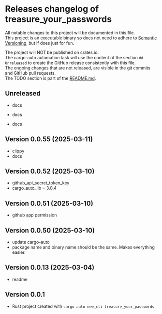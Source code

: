 # Releases changelog of treasure_your_passwords

All notable changes to this project will be documented in this file.  
This project is an executable binary so does not need to adhere to [Semantic Versioning](https://semver.org/spec/v2.0.0.html), but if does just for fun.  

The project will NOT be published on crates.io.  
The cargo-auto automation task will use the content of the section `## Unreleased` to create
the GitHub release consistently with this file.  
The ongoing changes that are not released, are visible in the git commits and GitHub pull requests.  
The TODO section is part of the [README.md](https://github.com/bestia-dev/treasure_your_passwords).  

## Unreleased

- docs

- docs

- docs

## Version 0.0.55 (2025-03-11)

- clippy
- docs

## Version 0.0.52 (2025-03-10)

- github_api_secret_token_key
- cargo_auto_lib = 3.0.4

## Version 0.0.51 (2025-03-10)

- github app permission

## Version 0.0.50 (2025-03-10)

- update cargo-auto
- package name and binary name should be the same. Makes everything easier.

## Version 0.0.13 (2025-03-04)

- readme

## Version 0.0.1

- Rust project created with `cargo auto new_cli treasure_your_passwords`
